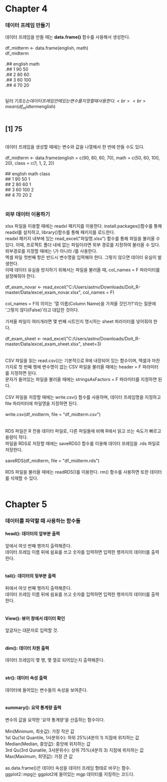 # Chapter 4

### 데이터 프레임 만들기
데이터 프레임을 만들 때는 **data.frame()** 함수를 사용해서 생성한다.<br>
<br>
df_midterm <- data.frame(english, math)<br>
df_midterm<br>
<br>
.##     english   math<br>
.## 1      90      50<br>
.## 2      80      60<br>
.## 3      60     100<br>
.## 4      70      20<br>
<br>

달러 기호($)는 데이터 프레임 안에 있는 변수를 지정할 때 사용한다.<br>
<br>
mean(df_midterm$english)<br>
<br>
## [1] 75<br>
<br>
데이터 프레임을 생성할 때에는 변수와 값을 나열해서 한 번에 만들 수도 있다.<br>
<br>
df_midterm <- data.frame(english = c(90, 80, 60, 70), math = c(50, 60, 100, 20), class = c(1, 1, 2, 2))<br>
<br>
##    english   math    class<br>
## 1    90        50      1<br>
## 2    80        60      1<br>
## 3    60       100      2<br>
## 4    70        20      2<br>
<br>

### 외부 데이터 이용하기
xlsx 파일을 이용할 때에는 readxl 패키지를 이용한다. install.packages()함수를 통해 readxl를 설치하고, library()함수를 통해 패키지를 로드한다.<br>
readxl 패키지 내부에 있는 read_excel("파일명.xlsx") 함수를 통해 파일을 불러올 수 있다. 이때, 프로젝트 폴더 내에 없는 파일이라면 외부 경로를 지정하여 불러올 수 있다. 외부경로를 지정할 때에는 \가 아니라 /를 사용한다.<br>
엑셀 파일 첫번째 항은 반드시 변수명을 입력해야 한다. 그렇지 않으면 데이터 유실이 발생한다.<br>
이때 데이터 유실을 방지하기 위해서는 파일을 불러올 때, col_names = F 파라미터를 설정해줘야 한다.<br>
<br>
df_exam_novar <- read_excel("C:/Users/astnv/Downloads/Doit_R-master/Data/excel_exam_novar.xlsx", col_names = F)<br>
<br>
col_names = F의 의미는 '열 이름(Column Name)을 가져올 것인가?'라는 질문에 '그렇지 않다(False)'라고 대답한 것이다.<br>
<br>
가져올 파일이 여러개라면 몇 번째 시트인지 명시하는 sheet 파라미터를 넣어줘야 한다.<br>
<br>
df_exam_sheet <- read_excel("C:/Users/astnv/Downloads/Doit_R-master/Data/excel_exam_sheet.xlsx", sheet=3)<br>
<br>
<br>
CSV 파일을 읽는 read.csv()는 기본적으로 R에 내장되어 있는 함수이며, 엑셀과 마찬가지로 첫 번째 행에 변수명이 없는 CSV 파일을 불러올 때에는 header = F 파라미터를 지정하면 된다.<br>
문자가 들어있는 파일을 불러올 때에는 stringsAsFactors = F 파라미터를 지정하면 된다.<br>
<br>
CSV 파일을 저장할 때에는 write.csv() 함수를 사용하며, 데이터 프레임명을 지정하고 file 파라미터에 파일명을 지정하면 된다.<br>
<br>
write.csv(df_midterm, file = "df_midterm.csv")<br>
<br>
<br>
RDS 파일은 R 전용 데이터 파일로, 다른 파일들에 비해 R에서 읽고 쓰는 속도가 빠르고 용량이 작다.<br>
파일을 RDS로 저장할 때에는 saveRDS() 함수를 이용해 데이터 프레임을 .rds 파일로 저장한다.<br>
<br>
saveRDS(df_midterm, file = "df_midterm.rds")<br>
<br>
RDS 파일을 불러올 때에는 readRDS()를 이용한다. rm() 함수를 사용하면 또한 데이터를 삭제할 수 있다.<br>
<br>

# Chapter 5

### 데이터를 파악할 때 사용하는 함수들

#### head(): 데이터의 앞부분 출력
앞에서 여섯 번째 행까지 출력해준다.<br>
데이터 프레임 이름 뒤에 쉼표를 쓰고 숫자를 입력하면 입력한 행까지의 데이터를 출력한다.<br>
<br>

#### tail(): 데이터의 뒷부분 출력
뒤에서 여섯 번째 행까지 출력해준다.<br>
데이터 프레임 이름 뒤에 쉼표를 쓰고 숫자를 입력하면 입력한 행까지의 데이터를 출력한다.<br>
<br>

#### View(): 뷰어 창에서 데이터 확인
앞글자는 대문자로 입력할 것. <br>
<br>

#### dim(): 데이터 차원 출력
데이터 프레임이 몇 행, 몇 열로 되어있는지 출력해준다.<br>
<br>

#### str(): 데이터 속성 출력
데이터에 들어있는 변수들의 속성을 보여준다.<br>
<br>

#### summary(): 요약 통계량 출력
변수의 값을 요약한 '요약 통계량'을 산출하는 함수이다.<br>
<br>
Min(Minimum, 최솟값): 가장 작은 값<br>
1st Qu(1st Quantile, 1사분위수): 하위 25%(4분의 1) 지점에 위치하는 값<br>
Median(Median, 중앙값): 중앙에 위치하는 값<br>
3rd Qu(3rd Qunatile, 3사분위수): 상위 75%(4분의 3) 지점에 위치하는 값<br>
Max(Maximum, 최댓값): 가장 큰 값<br>
<br>
as.data.frame()은 데이터 속성을 데이터 프레임 형태로 바꾸는 함수.<br>
ggplot2::mpg는 ggplot2에 들어있는 mgp 데이터를 지칭하는 코드다.<br>
<br>
